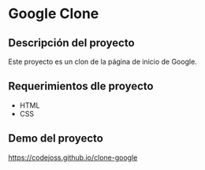 # Google Clone

## Descripción del proyecto

Este proyecto es un clon de la página de inicio de Google.

## Requerimientos dle proyecto

- HTML
- CSS

## Demo del proyecto

<https://codejoss.github.io/clone-google>
